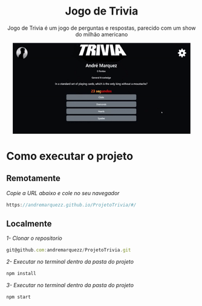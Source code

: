 <h1 align="center">Jogo de Trivia</h1>
<p align="center">Jogo de Trivia é um jogo de perguntas e respostas, parecido com um show do milhão americano</p>
<p align="center"> 
  <img width="470" src="src/assets/to_readme/triviaGif.gif">
 </p>


# Como executar o projeto

## Remotamente

*Copie a URL abaixo e cole no seu navegador*
```jsx 
https://andremarquezz.github.io/ProjetoTrivia/#/
```

## Localmente

*1- Clonar o repositorio* 
```jsx 
git@github.com:andremarquezz/ProjetoTrivia.git
```
*2- Executar no terminal dentro da pasta do projeto* 
```jsx 
npm install
```
*3- Executar no terminal dentro da pasta do projeto* 
```jsx 
npm start
```
